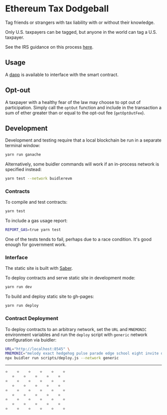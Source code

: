 # Ethereum Tax Dodgeball

Tag friends or strangers with tax liability with or without their knowledge.

Only U.S. taxpayers can be tagged, but anyone in the world can tag a U.S. taxpayer.

See the IRS guidance on this process [here](https://www.irs.gov/pub/irs-drop/rr-19-24.pdf).


## Usage

A [dapp](https://itsnickbarry.github.io/ethereum-tax-dodgeball) is available to interface with the smart contract.

## Opt-out

A taxpayer with a healthy fear of the law may choose to opt out of participation.  Simply call the `optOut` function and include in the transaction a sum of ether greater than or equal to the opt-out fee (`getOptOutFee`).

## Development

Development and testing require that a local blockchain be run in a separate terminal window:

```bash
yarn run ganache
```

Alternatively, some buidler commands will work if an in-process network is specified instead:

```bash
yarn test --network buidlerevm
```

### Contracts

To compile and test contracts:

```bash
yarn test
```

To include a gas usage report:

```bash
REPORT_GAS=true yarn test
```

One of the tests tends to fail, perhaps due to a race condition.  It's good enough for government work.

### Interface

The static site is built with [Saber](https://saber.land/).

To deploy contracts and serve static site in development mode:

```bash
yarn run dev
```

To build and deploy static site to gh-pages:

```bash
yarn run deploy
```

### Contract Deployment

To deploy contracts to an arbitrary network, set the `URL` and `MNEMONIC` environment variables and run the `deploy` script with `generic` network configuration via buidler:

```bash
URL="http://localhost:8545" \
MNEMONIC="melody exact hedgehog pulse parade edge school eight invite doll luggage injury" \
npx buidler run scripts/deploy.js --network generic
```

___

```bash
⭐    ⭐    ⭐    ⭐    ⭐    ⭐
   ⭐    ⭐    ⭐    ⭐    ⭐   
⭐    ⭐    ⭐    ⭐    ⭐    ⭐
   ⭐    ⭐    ⭐    ⭐    ⭐   
⭐    ⭐    ⭐    ⭐    ⭐    ⭐
   ⭐    ⭐    ⭐    ⭐    ⭐   
⭐    ⭐    ⭐    ⭐    ⭐    ⭐
   ⭐    ⭐    ⭐    ⭐    ⭐   
⭐    ⭐    ⭐    ⭐    ⭐    ⭐
```
